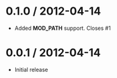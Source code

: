 
0.1.0 / 2012-04-14 
==================

  * Added __MOD_PATH__ support. Closes #1

0.0.1 / 2012-04-14 
==================

  * Initial release
